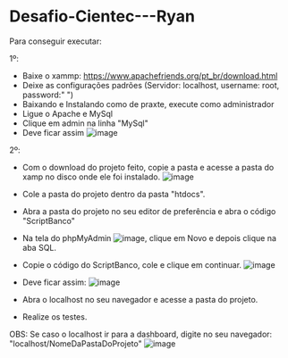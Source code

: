 # Desafio-Cientec---Ryan

Para conseguir executar:

1º: 
  - Baixe o xammp: https://www.apachefriends.org/pt_br/download.html
  - Deixe as configurações padrões (Servidor: localhost, username: root, password:" ")
  - Baixando e Instalando como de praxte, execute como administrador
  - Ligue o Apache e MySql
  - Clique em admin na linha "MySql"
  - Deve ficar assim
    ![image](https://github.com/ryanmarques1/Desafio-Cientec---Ryan/assets/47296650/f01e03f1-7abe-4f1a-8fa3-89f0f9258d1d)


2º:
  - Com o download do projeto feito, copie a pasta e acesse a pasta do xamp no disco onde ele foi instalado.
    ![image](https://github.com/ryanmarques1/Desafio-Cientec---Ryan/assets/47296650/6dc6b25b-b401-42b1-ad25-e0684996f494)

  - Cole a pasta do projeto dentro da pasta "htdocs".
  - Abra a pasta do projeto no seu editor de preferência e abra o código "ScriptBanco"
  - Na tela do phpMyAdmin ![image](https://github.com/ryanmarques1/Desafio-Cientec---Ryan/assets/47296650/18ddfcf4-28eb-4b6f-9c44-5980b4457f33), clique em Novo e depois clique na aba SQL.
  - Copie o código do ScriptBanco, cole e clique em continuar. ![image](https://github.com/ryanmarques1/Desafio-Cientec---Ryan/assets/47296650/52c86b7e-e0ce-4d74-a83b-99d221fc3d55)
  - Deve ficar assim:
    ![image](https://github.com/ryanmarques1/Desafio-Cientec---Ryan/assets/47296650/a54ba0d6-6d1b-435e-8c3a-ff8ceb2a3b47)

  - Abra o localhost no seu navegador e acesse a pasta do projeto.
  - Realize os testes.


OBS: Se caso o localhost ir para a dashboard, digite no seu navegador: "localhost/NomeDaPastaDoProjeto"
![image](https://github.com/ryanmarques1/Desafio-Cientec---Ryan/assets/47296650/13e343b8-eab7-4c3e-92be-6ff294cd19eb)

